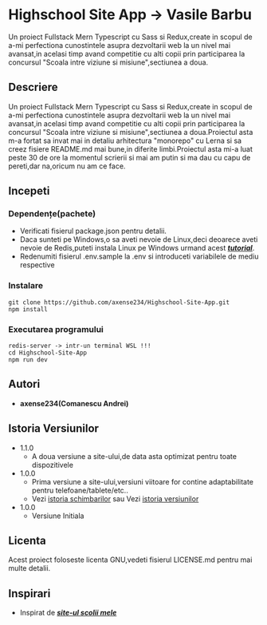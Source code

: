 # Highschool Site App -> Vasile Barbu

Un proiect Fullstack Mern Typescript cu Sass si Redux,create in scopul de a-mi perfectiona cunostintele asupra dezvoltarii web la un nivel mai avansat,in acelasi timp avand competitie cu alti copii prin participarea la concursul "Scoala intre viziune si misiune",sectiunea a doua.

## **Descriere**

Un proiect Fullstack Mern Typescript cu Sass si Redux,create in scopul de a-mi perfectiona cunostintele asupra dezvoltarii web la un nivel mai avansat,in acelasi timp avand competitie cu alti copii prin participarea la concursul "Scoala intre viziune si misiune",sectiunea a doua.Proiectul asta m-a fortat sa invat mai in detaliu arhitectura "monorepo" cu Lerna si sa creez fisiere README.md mai bune,in diferite limbi.Proiectul asta mi-a luat peste 30 de ore la momentul scrierii si mai am putin si ma dau cu capu de pereti,dar na,oricum nu am ce face.

## **Incepeti**

### **Dependențe(pachete)**

- Verificati fisierul package.json pentru detalii.
- Daca sunteti pe Windows,o sa aveti nevoie de Linux,deci deoarece aveti nevoie de Redis,puteti instala Linux pe Windows urmand acest [**_tutorial_**](https://learn.microsoft.com/en-us/windows/wsl/install).
- Redenumiti fisierul .env.sample la .env si introduceti variabilele de mediu respective

### Instalare

```
git clone https://github.com/axense234/Highschool-Site-App.git
npm install
```

### Executarea programului

```
redis-server -> intr-un terminal WSL !!!
cd Highschool-Site-App
npm run dev
```

## **Autori**

- **axense234(Comanescu Andrei)**

## **Istoria Versiunilor**

- 1.1.0
  - A doua versiune a site-ului,de data asta optimizat pentru toate dispozitivele
- 1.0.0
  - Prima versiune a site-ului,versiuni viitoare for contine adaptabilitate pentru telefoane/tablete/etc..
  - Vezi [istoria schimbarilor](https://github.com/axense234/Highschool-Site-App/commits/master) sau Vezi [istoria versiunilor](https://github.com/axense234/Highschool-Site-App/releases)
- 1.0.0
  - Versiune Initiala

## **Licenta**

Acest proiect foloseste licenta GNU,vedeti fisierul LICENSE.md pentru mai multe detalii.

## **Inspirari**

- Inspirat de [**_site-ul scolii mele_**](https://sites.google.com/ltibp.ro/licionbarbu/acasa?authuser=0)
